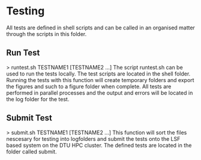 # Testing
All tests are defined in shell scripts and can be called in an organised matter
through the scripts in this folder. 

## Run Test
\> runtest.sh TESTNAME1 [TESTNAME2 ...]
The script runtest.sh can be used to run the tests locally. The test scripts are
located in the shell folder. Running the tests with this function will create 
temporary folders and export the figures and such to a figure folder when 
complete. All tests are performed in parallel processes and the output and 
errors will be located in the log folder for the test.

## Submit Test
\> submit.sh TESTNAME1 [TESTNAME2 ...]
This function will sort the files nescesary for testing into logfolders and 
submit the tests onto the LSF based system on the DTU HPC cluster. The defined 
tests are located in the folder called submit.